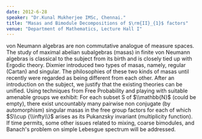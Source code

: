 ```yaml
---
date: 2012-6-28
speaker: "Dr.Kunal Mukherjee IMSc, Chennai."
title: "Masas and Bimodule Decompositions of $\rm{II}_{1}$ factors"
venue: "Department of Mathematics, Lecture Hall I"
---
```

von Neumann algebras are non commutative analogue of measure spaces. The
study of maximal abelian subalgebras (masas) in finite von Neumann
algebras is classical to the subject from its birth and is closely tied up
with Ergodic theory. Dixmier introduced two types of masas, namely,
regular (Cartan) and singular. The philosophies of these two kinds of
masas until recently were regarded as being different from each other.
After an introduction on the subject, we justify that the existing
theories can be unified. Using techniques from Free Probability and
playing with suitable amenable groups we exhibit: For each subset S of
$\\mathbb{N}$ (could be empty), there exist uncountably many pairwise non
conjugate (by automorphism) singular masas in the free group factors for
each of which $S\\cup {\\infty\\}$ arises as its Pukanzsky invariant
(multiplicity function). If time permits, some other issues related to
mixing, coarse bimodules, and Banach's problem on simple Lebesgue spectrum
will be addressed.
